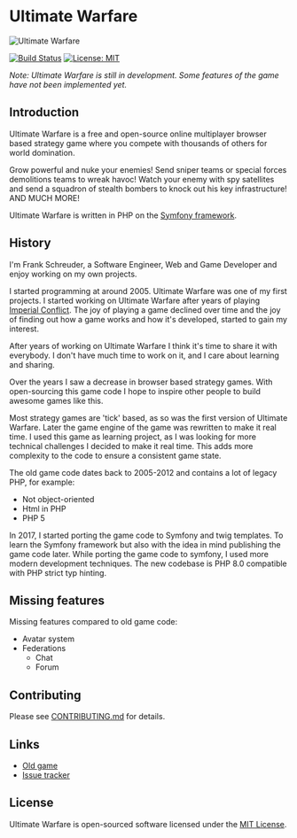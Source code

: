 Ultimate Warfare
================

![Ultimate Warfare](https://raw.githubusercontent.com/FrankProjects/UltimateWarfare/master/public/images/banner.jpg)

[![Build Status](https://github.com/FrankProjects/UltimateWarfare/workflows/Continuous%20Integration/badge.svg)](https://github.com/FrankProjects/UltimateWarfare/actions)
[![License: MIT](https://img.shields.io/badge/License-MIT-yellow.svg)](https://opensource.org/licenses/MIT)

*Note: Ultimate Warfare is still in development. Some features of the game have not been implemented yet.*


## Introduction

Ultimate Warfare is a free and open-source online multiplayer browser based strategy game where you compete with thousands of others for world domination.

Grow powerful and nuke your enemies! Send sniper teams or special forces demolitions teams to wreak havoc! Watch your enemy with spy satellites and send a squadron of stealth bombers to knock out his key infrastructure! AND MUCH MORE!

Ultimate Warfare is written in PHP on the [Symfony framework](https://symfony.com).

## History

I'm Frank Schreuder, a Software Engineer, Web and Game Developer and enjoy working on my own projects.

I started programming at around 2005. Ultimate Warfare was one of my first projects. I started working on Ultimate Warfare after years of playing [Imperial Conflict](https://imperialconflict.com). The joy of playing a game declined over time and the joy of finding out how a game works and how it's developed, started to gain my interest.

After years of working on Ultimate Warfare I think it's time to share it with everybody. I don't have much time to work on it, and I care about learning and sharing.

Over the years I saw a decrease in browser based strategy games. With open-sourcing this game code I hope to inspire other people to build awesome games like this.

Most strategy games are 'tick' based, as so was the first version of Ultimate Warfare. Later the game engine of the game was rewritten to make it real time. I used this game as learning project, as I was looking for more technical challenges I decided to make it real time. This adds more complexity to the code to ensure a consistent game state.

The old game code dates back to 2005-2012 and contains a lot of legacy PHP, for example:
- Not object-oriented
- Html in PHP
- PHP 5

In 2017, I started porting the game code to Symfony and twig templates. To learn the Symfony framework but also with the idea in mind publishing the game code later.
While porting the game code to symfony, I used more modern development techniques.
The new codebase is PHP 8.0 compatible with PHP strict typ hinting.


## Missing features

Missing features compared to old game code:
- Avatar system
- Federations
    - Chat
    - Forum


## Contributing

Please see [CONTRIBUTING.md](CONTRIBUTING.md) for details.


## Links

- [Old game](https://ultimate-warfare.com)
- [Issue tracker](https://github.com/FrankProjects/UltimateWarfare/issues)


## License

Ultimate Warfare is open-sourced software licensed under the [MIT License](https://opensource.org/licenses/MIT).
